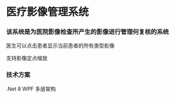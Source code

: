 # 医疗影像管理系统
### 该系统是为医院影像检查所产生的影像进行管理何复核的系统
医生可以点击患者显示当前患者的所有类型影像

支持影像定点缩放

### 技术方案
.Net 8
WPF
多层架构
